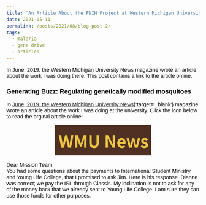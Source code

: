 ```yaml
---
title: 'An Article About the FNIH Project at Western Michigan University'
date: 2021-05-11
permalink: /posts/2021/08/blog-post-2/
tags:
  - malaria
  - gene drive
  - articles
---
```

In June, 2019, the Western Michigan University News magazine wrote an article about the work I was doing there. This post contains a link to the article online.

### Generating Buzz: Regulating genetically modified mosquitoes

In [June, 2019, the Western Michigan University News](https://wmich.edu/news/2019/06){:target='_blank'} magazine wrote an article about the work I was doing at the university. Click the icon below to read the orginal article online: 

<center>
<a href="https://wmich.edu/news/2019/06/57059" target="_blank">
  <img src="/images/WMUNews.png" alt="Link to article" width="50%">
</a><br>
<p id="demo"></p>

<script>
document.getElementById("demo").innerHTML = "WMU News article";
</script> 

</center>

<link rel="stylesheet"
          href="https://fonts.googleapis.com/css?family=Google+Sans">
    <style>
      body {
        font-family: 'Google Sans', sans-serif;
        font-size: 14px;
        color:black;
      }
    </style>
    <p>Dear Mission Team,<br>
      You had some questions about the payments to International Student Ministry and Young Life College, that I promised to ask Jim. Here is his response. Dianne was correct; we pay the ISL through Classis. My inclination is not to ask for any of the money back that we already sent to Young Life College. I am sure they can use those funds for other purposes.
    </p>